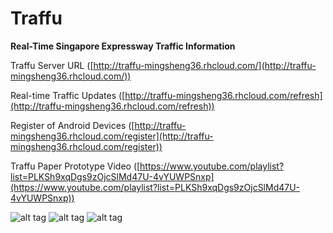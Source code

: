 # Traffu 
**Real-Time Singapore Expressway Traffic Information**

Traffu Server URL ([http://traffu-mingsheng36.rhcloud.com/](http://traffu-mingsheng36.rhcloud.com/))

Real-time Traffic Updates ([http://traffu-mingsheng36.rhcloud.com/refresh](http://traffu-mingsheng36.rhcloud.com/refresh))

Register of Android Devices ([http://traffu-mingsheng36.rhcloud.com/register](http://traffu-mingsheng36.rhcloud.com/register))

Traffu Paper Prototype Video ([https://www.youtube.com/playlist?list=PLKSh9xqDgs9zOjcSlMd47U-4vYUWPSnxp](https://www.youtube.com/playlist?list=PLKSh9xqDgs9zOjcSlMd47U-4vYUWPSnxp))

![alt tag](https://lh3.googleusercontent.com/-5BpUMtjImP0/VQKLk-Iz_sI/AAAAAAAAATI/mBTF5CNYPq0/w286-h508-no/20150313000157%2B%281%29.jpg)
![alt tag](https://lh4.googleusercontent.com/-b3ZYgQPaetc/VQKLk2se-nI/AAAAAAAAATE/glWN1U9YsGY/w286-h508-no/20150313000157.jpg)
![alt tag](https://lh4.googleusercontent.com/-ukdKYQ72xMA/VQKLRWjI0RI/AAAAAAAAAS4/li-vseHFgPk/w438-h420-no/ss.PNG)


